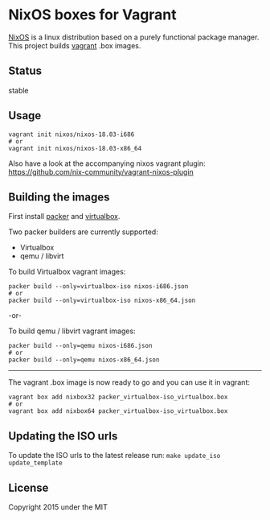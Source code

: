 NixOS boxes for Vagrant
=======================

[NixOS](http://nixos.org) is a linux distribution based on a purely functional
package manager. This project builds [vagrant](http://vagrantup.com) .box
images.

Status
------

stable

Usage
-----

```
vagrant init nixos/nixos-18.03-i686
# or
vagrant init nixos/nixos-18.03-x86_64
```

Also have a look at the accompanying nixos vagrant plugin:
https://github.com/nix-community/vagrant-nixos-plugin

Building the images
-------------------

First install [packer](http://packer.io) and
[virtualbox](https://www.virtualbox.org/).

Two packer builders are currently supported:
- Virtualbox
- qemu / libvirt

To build Virtualbox vagrant images:
```
packer build --only=virtualbox-iso nixos-i686.json
# or
packer build --only=virtualbox-iso nixos-x86_64.json
```

-or-

To build qemu / libvirt vagrant images:
```
packer build --only=qemu nixos-i686.json
# or
packer build --only=qemu nixos-x86_64.json
```

---

The vagrant .box image is now ready to go and you can use it in vagrant:

```
vagrant box add nixbox32 packer_virtualbox-iso_virtualbox.box
# or
vagrant box add nixbox64 packer_virtualbox-iso_virtualbox.box
```

Updating the ISO urls
---------------------

To update the ISO urls to the latest release run: `make update_iso update_template`

License
-------

Copyright 2015 under the MIT

